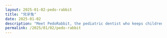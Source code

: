 ```yaml
---
layout: 2025-01-02-pedo-rabbit
title: "兒牙兔"
date: 2025-01-02
description: "Meet PedoRabbit, the pediatric dentist who keeps children quiet... perhaps too quiet"
permalink: /2025/01/02/pedo-rabbit
---
```

